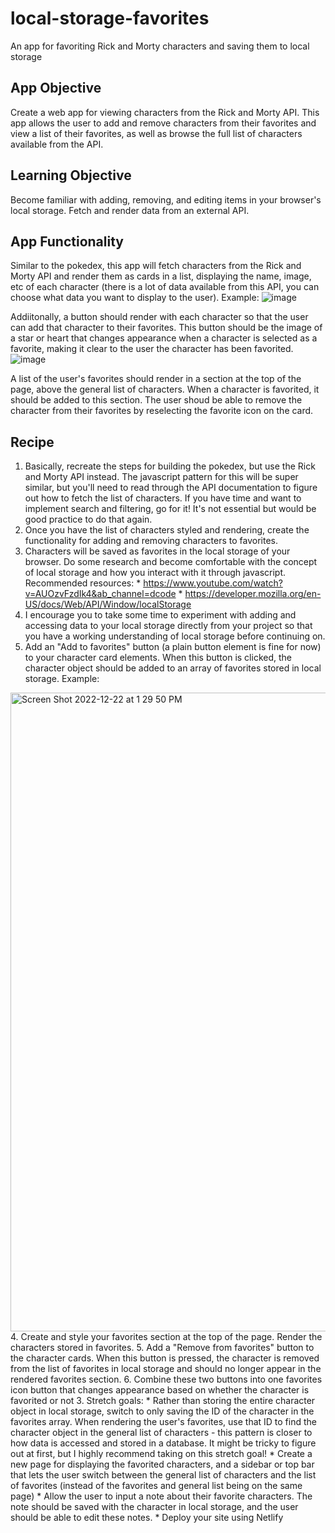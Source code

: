 # local-storage-favorites
An app for favoriting Rick and Morty characters and saving them to local storage 

## App Objective
Create a web app for viewing characters from the Rick and Morty API. This app allows the user to add and remove characters from their favorites and view a list of their favorites, as well as browse the full list of characters available from the API. 

## Learning Objective
Become familiar with adding, removing, and editing items in your browser's local storage. Fetch and render data from an external API.

## App Functionality
Similar to the pokedex, this app will fetch characters from the Rick and Morty API and render them as cards in a list, displaying the name, image, etc of each character (there is a lot of data available from this API, you can choose what data you want to display to the user). 
Example: ![image](https://user-images.githubusercontent.com/25269980/209225130-3f1300a1-8b70-4a9c-b960-c22fe149db2d.png)

Addiitonally, a button should render with each character so that the user can add that character to their favorites. This button should be the image of a star or heart that changes appearance when a character is selected as a favorite, making it clear to the user the character has been favorited.
![image](https://user-images.githubusercontent.com/25269980/209225624-5c229cd9-489d-4d21-8d18-393804df0e52.png)

A list of the user's favorites should render in a section at the top of the page, above the general list of characters. When a character is favorited, it should be added to this section. The user shoud be able to remove the character from their favorites by reselecting the favorite icon on the card. 

## Recipe

1. Basically, recreate the steps for building the pokedex, but use the Rick and Morty API instead. The javascript pattern for this will be super similar, but you'll need to read through the API documentation to figure out how to fetch the list of characters. If you have time and want to implement search and filtering, go for it! It's not essential but would be good practice to do that again. 
2. Once you have the list of characters styled and rendering, create the functionality for adding and removing characters to favorites.
  1. Characters will be saved as favorites in the local storage of your browser. Do some research and become comfortable with the concept of local storage and how you interact with it through javascript. Recommended resources:
    * https://www.youtube.com/watch?v=AUOzvFzdIk4&ab_channel=dcode
    * https://developer.mozilla.org/en-US/docs/Web/API/Window/localStorage
  2. I encourage you to take some time to experiment with adding and accessing data to your local storage directly from your project so that you have a working understanding of local storage before continuing on. 
  3. Add an "Add to favorites" button (a plain button element is fine for now) to your character card elements. When this button is clicked, the character object should be added to an array of favorites stored in local storage. Example:
<img width="1022" alt="Screen Shot 2022-12-22 at 1 29 50 PM" src="https://user-images.githubusercontent.com/25269980/209229823-28e5dc3c-2e7f-4cd2-9faa-305658a41bb1.png">
  4. Create and style your favorites section at the top of the page. Render the characters stored in favorites. 
  5. Add a "Remove from favorites" button to the character cards. When this button is pressed, the character is removed from the list of favorites in local storage and should no longer appear in the rendered favorites section. 
  6. Combine these two buttons into one favorites icon button that changes appearance based on whether the character is favorited or not
3. Stretch goals:
  * Rather than storing the entire character object in local storage, switch to only saving the ID of the character in the favorites array. When rendering the user's favorites, use that ID to find the character object in the general list of characters - this pattern is closer to how data is accessed and stored in a database. It might be tricky to figure out at first, but I highly recommend taking on this stretch goal!
  * Create a new page for displaying the favorited characters, and a sidebar or top bar that lets the user switch between the general list of characters and the list of favorites (instead of the favorites and general list being on the same page)
  * Allow the user to input a note about their favorite characters. The note should be saved with the character in local storage, and the user should be able to edit these notes. 
  * Deploy your site using Netlify


